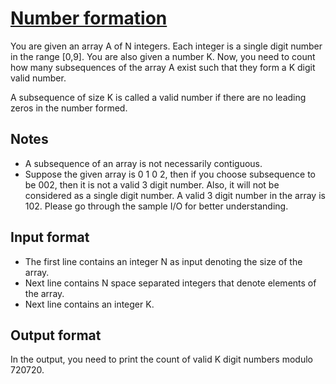 # [Number formation][link]

You are given an array A of N integers. Each integer is a single digit number in the range [0,9]. You are also given a number K. Now, you need to count how many subsequences of the array A exist such that they form a K digit valid number.

A subsequence of size K is called a valid number if there are no leading zeros in the number formed.

## Notes

- A subsequence of an array is not necessarily contiguous.
- Suppose the given array is 0 1 0 2, then if you choose subsequence to be 002, then it is not a valid 3 digit number. Also, it will not be considered as a single digit number. A valid 3 digit number in the array is 102. Please go through the sample I/O for better understanding.

## Input format

- The first line contains an integer N as input denoting the size of the array.
- Next line contains N space separated integers that denote elements of the array.
- Next line contains an integer K.

## Output format

In the output, you need to print the count of valid K digit numbers modulo 720720.

[link]: https://www.hackerearth.com/practice/algorithms/dynamic-programming/2-dimensional/practice-problems/algorithm/number-formation-1cae96c5/
